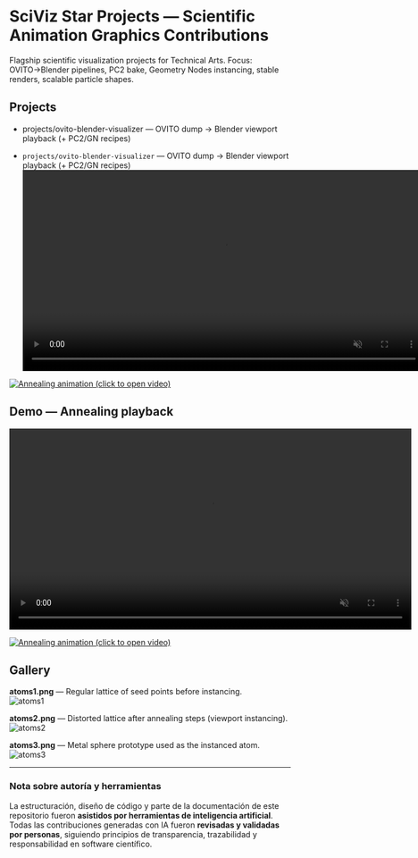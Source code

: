 # SciViz Star Projects — Scientific Animation Graphics Contributions
Flagship scientific visualization projects for Technical Arts.
Focus: OVITO→Blender pipelines, PC2 bake, Geometry Nodes instancing, stable renders, scalable particle shapes.

## Projects
- projects/ovito-blender-visualizer — OVITO dump → Blender viewport playback (+ PC2/GN recipes)

- `projects/ovito-blender-visualizer` — OVITO dump → Blender viewport playback (+ PC2/GN recipes)
<video src="docs/media/recocido_720p.mp4"
       width="720"
       autoplay
       loop
       muted
       playsinline
       controls></video>

<p>
  <a href="docs/media/recocido_720p.mp4">
    <img src="docs/media/recocido_poster.jpg" alt="Annealing animation (click to open video)">
  </a>
</p>

## Demo — Annealing playback

<video src="docs/media/recocido_720p.mp4"
       width="720"
       autoplay
       loop
       muted
       playsinline
       controls></video>

<p>
  <a href="docs/media/recocido_720p.mp4">
    <img src="docs/media/recocido_poster.jpg" alt="Annealing animation (click to open video)">
  </a>
</p>

## Gallery

**atoms1.png** — Regular lattice of seed points before instancing.  
![atoms1](docs/media/atoms1.png)

**atoms2.png** — Distorted lattice after annealing steps (viewport instancing).  
![atoms2](docs/media/atoms2.png)

**atoms3.png** — Metal sphere prototype used as the instanced atom.  
![atoms3](docs/media/atoms3.png)

---

### Nota sobre autoría y herramientas

La estructuración, diseño de código y parte de la documentación de este repositorio
fueron **asistidos por herramientas de inteligencia artificial**.
Todas las contribuciones generadas con IA fueron **revisadas y validadas por personas**,
siguiendo principios de transparencia, trazabilidad y responsabilidad en software científico.
